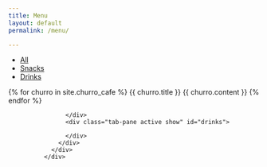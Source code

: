 ```yaml
---
title: Menu
layout: default
permalink: /menu/

---
```


<div class="card card-nav-tabs card-plain">
                <div class="card-header card-header-success">
                  <!-- colors: "header-primary", "header-info", "header-success", "header-warning", "header-danger" -->
                  <div class="nav-tabs-navigation">
                    <div class="nav-tabs-wrapper">
                      <ul class="nav nav-tabs" data-tabs="tabs">
                        <li class="nav-item">
                          <a class="nav-link" href="#all" data-toggle="tab">All</a>
                        </li>
                        <li class="nav-item">
                          <a class="nav-link" href="#snacks" data-toggle="tab">Snacks<div class="ripple-container"></div></a>
                        </li>
                        <li class="nav-item">
                          <a class="nav-link active show" href="#drinks" data-toggle="tab">Drinks<div class="ripple-container"></div></a>
                        </li>
                      </ul>
                    </div>
                  </div>
                </div>
                <div class="card-body ">
                  <div class="tab-content text-center">
                    <div class="tab-pane" id="all">
                    {% for churro in site.churro_cafe %}
                    {{ churro.title }}
                    {{ churro.content }}
                    {% endfor %}
                    </div>
                    <div class="tab-pane" id="snacks">

                    </div>
                    <div class="tab-pane active show" id="drinks">

                    </div>
                  </div>
                </div>
              </div>
